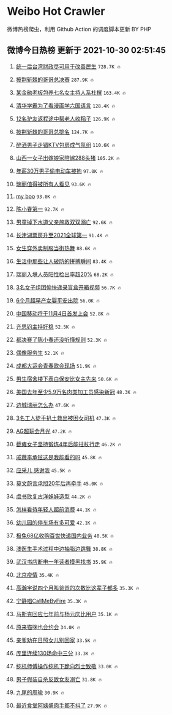 # Weibo Hot Crawler 



微博热榜爬虫，利用 Github Action 的调度脚本更新 BY PHP 


## 微博今日热榜 更新于 2021-10-30 02:51:45 
1. [统一后台湾财政尽可用于改善民生](https://s.weibo.com/weibo?q=%23%E7%BB%9F%E4%B8%80%E5%90%8E%E5%8F%B0%E6%B9%BE%E8%B4%A2%E6%94%BF%E5%B0%BD%E5%8F%AF%E7%94%A8%E4%BA%8E%E6%94%B9%E5%96%84%E6%B0%91%E7%94%9F%23&Refer=top) `728.7K 🔥` 

1. [披荆斩棘的哥哥总决赛](https://s.weibo.com/weibo?q=%23%E6%8A%AB%E8%8D%86%E6%96%A9%E6%A3%98%E7%9A%84%E5%93%A5%E5%93%A5%E6%80%BB%E5%86%B3%E8%B5%9B%23&Refer=top) `287.9K 🔥` 

1. [某金融老板包养七名女主持人系杜撰](https://s.weibo.com/weibo?q=%23%E6%9F%90%E9%87%91%E8%9E%8D%E8%80%81%E6%9D%BF%E5%8C%85%E5%85%BB%E4%B8%83%E5%90%8D%E5%A5%B3%E4%B8%BB%E6%8C%81%E4%BA%BA%E7%B3%BB%E6%9D%9C%E6%92%B0%23&Refer=top) `163.4K 🔥` 

1. [清华学霸为了看漫画学六国语言](https://s.weibo.com/weibo?q=%23%E6%B8%85%E5%8D%8E%E5%AD%A6%E9%9C%B8%E4%B8%BA%E4%BA%86%E7%9C%8B%E6%BC%AB%E7%94%BB%E5%AD%A6%E5%85%AD%E5%9B%BD%E8%AF%AD%E8%A8%80%23&Refer=top) `128.4K 🔥` 

1. [12名驴友返程途中帮老人收稻子](https://s.weibo.com/weibo?q=%2312%E5%90%8D%E9%A9%B4%E5%8F%8B%E8%BF%94%E7%A8%8B%E9%80%94%E4%B8%AD%E5%B8%AE%E8%80%81%E4%BA%BA%E6%94%B6%E7%A8%BB%E5%AD%90%23&Refer=top) `126.9K 🔥` 

1. [披荆斩棘的哥哥总排名](https://s.weibo.com/weibo?q=%23%E6%8A%AB%E8%8D%86%E6%96%A9%E6%A3%98%E7%9A%84%E5%93%A5%E5%93%A5%E6%80%BB%E6%8E%92%E5%90%8D%23&Refer=top) `124.7K 🔥` 

1. [醉酒男子走错KTV包房成气氛组](https://s.weibo.com/weibo?q=%23%E9%86%89%E9%85%92%E7%94%B7%E5%AD%90%E8%B5%B0%E9%94%99KTV%E5%8C%85%E6%88%BF%E6%88%90%E6%B0%94%E6%B0%9B%E7%BB%84%23&Refer=top) `110.6K 🔥` 

1. [山西一女子出嫁娘家陪嫁288头猪](https://s.weibo.com/weibo?q=%23%E5%B1%B1%E8%A5%BF%E4%B8%80%E5%A5%B3%E5%AD%90%E5%87%BA%E5%AB%81%E5%A8%98%E5%AE%B6%E9%99%AA%E5%AB%81288%E5%A4%B4%E7%8C%AA%23&Refer=top) `105.2K 🔥` 

1. [年薪30万男子偷电动车被拘](https://s.weibo.com/weibo?q=%23%E5%B9%B4%E8%96%AA30%E4%B8%87%E7%94%B7%E5%AD%90%E5%81%B7%E7%94%B5%E5%8A%A8%E8%BD%A6%E8%A2%AB%E6%8B%98%23&Refer=top) `97.0K 🔥` 

1. [瑞丽值得被所有人看见](https://s.weibo.com/weibo?q=%23%E7%91%9E%E4%B8%BD%E5%80%BC%E5%BE%97%E8%A2%AB%E6%89%80%E6%9C%89%E4%BA%BA%E7%9C%8B%E8%A7%81%23&Refer=top) `93.6K 🔥` 

1. [my boo](https://s.weibo.com/weibo?q=my%20boo&Refer=top) `93.0K 🔥` 

1. [陈小春第一](https://s.weibo.com/weibo?q=%23%E9%99%88%E5%B0%8F%E6%98%A5%E7%AC%AC%E4%B8%80%23&Refer=top) `92.7K 🔥` 

1. [男童掉下水道父亲施救双双溺亡](https://s.weibo.com/weibo?q=%23%E7%94%B7%E7%AB%A5%E6%8E%89%E4%B8%8B%E6%B0%B4%E9%81%93%E7%88%B6%E4%BA%B2%E6%96%BD%E6%95%91%E5%8F%8C%E5%8F%8C%E6%BA%BA%E4%BA%A1%23&Refer=top) `92.6K 🔥` 

1. [长津湖票房升至2021全球第一](https://s.weibo.com/weibo?q=%23%E9%95%BF%E6%B4%A5%E6%B9%96%E7%A5%A8%E6%88%BF%E5%8D%87%E8%87%B32021%E5%85%A8%E7%90%83%E7%AC%AC%E4%B8%80%23&Refer=top) `91.4K 🔥` 

1. [女生穿外卖制服当街热舞](https://s.weibo.com/weibo?q=%23%E5%A5%B3%E7%94%9F%E7%A9%BF%E5%A4%96%E5%8D%96%E5%88%B6%E6%9C%8D%E5%BD%93%E8%A1%97%E7%83%AD%E8%88%9E%23&Refer=top) `88.6K 🔥` 

1. [生活中那些让人破防的拼搏瞬间](https://s.weibo.com/weibo?q=%23%E7%94%9F%E6%B4%BB%E4%B8%AD%E9%82%A3%E4%BA%9B%E8%AE%A9%E4%BA%BA%E7%A0%B4%E9%98%B2%E7%9A%84%E6%8B%BC%E6%90%8F%E7%9E%AC%E9%97%B4%23&Refer=top) `83.4K 🔥` 

1. [瑞丽入境人员阳性检出率超20%](https://s.weibo.com/weibo?q=%23%E7%91%9E%E4%B8%BD%E5%85%A5%E5%A2%83%E4%BA%BA%E5%91%98%E9%98%B3%E6%80%A7%E6%A3%80%E5%87%BA%E7%8E%87%E8%B6%8520%25%23&Refer=top) `68.2K 🔥` 

1. [3名女子组团偷快递录盲盒开箱视频](https://s.weibo.com/weibo?q=%233%E5%90%8D%E5%A5%B3%E5%AD%90%E7%BB%84%E5%9B%A2%E5%81%B7%E5%BF%AB%E9%80%92%E5%BD%95%E7%9B%B2%E7%9B%92%E5%BC%80%E7%AE%B1%E8%A7%86%E9%A2%91%23&Refer=top) `56.7K 🔥` 

1. [6个月超早产女婴平安出院](https://s.weibo.com/weibo?q=%236%E4%B8%AA%E6%9C%88%E8%B6%85%E6%97%A9%E4%BA%A7%E5%A5%B3%E5%A9%B4%E5%B9%B3%E5%AE%89%E5%87%BA%E9%99%A2%23&Refer=top) `56.0K 🔥` 

1. [中国移动将于11月4日首发上会](https://s.weibo.com/weibo?q=%23%E4%B8%AD%E5%9B%BD%E7%A7%BB%E5%8A%A8%E5%B0%86%E4%BA%8E11%E6%9C%884%E6%97%A5%E9%A6%96%E5%8F%91%E4%B8%8A%E4%BC%9A%23&Refer=top) `52.8K 🔥` 

1. [齐思钧主持好稳](https://s.weibo.com/weibo?q=%23%E9%BD%90%E6%80%9D%E9%92%A7%E4%B8%BB%E6%8C%81%E5%A5%BD%E7%A8%B3%23&Refer=top) `52.5K 🔥` 

1. [都决赛了陈小春还没听懂规则](https://s.weibo.com/weibo?q=%23%E9%83%BD%E5%86%B3%E8%B5%9B%E4%BA%86%E9%99%88%E5%B0%8F%E6%98%A5%E8%BF%98%E6%B2%A1%E5%90%AC%E6%87%82%E8%A7%84%E5%88%99%23&Refer=top) `52.3K 🔥` 

1. [偶像服务生](https://s.weibo.com/weibo?q=%23%E5%81%B6%E5%83%8F%E6%9C%8D%E5%8A%A1%E7%94%9F%23&Refer=top) `52.1K 🔥` 

1. [成都大运会青春歌会现场](https://s.weibo.com/weibo?q=%23%E6%88%90%E9%83%BD%E5%A4%A7%E8%BF%90%E4%BC%9A%E9%9D%92%E6%98%A5%E6%AD%8C%E4%BC%9A%E7%8E%B0%E5%9C%BA%23&Refer=top) `51.9K 🔥` 

1. [男生宿舍楼下表白保安比女主先来](https://s.weibo.com/weibo?q=%23%E7%94%B7%E7%94%9F%E5%AE%BF%E8%88%8D%E6%A5%BC%E4%B8%8B%E8%A1%A8%E7%99%BD%E4%BF%9D%E5%AE%89%E6%AF%94%E5%A5%B3%E4%B8%BB%E5%85%88%E6%9D%A5%23&Refer=top) `50.6K 🔥` 

1. [美国去年至少5.9万名肉类加工员感染新冠](https://s.weibo.com/weibo?q=%23%E7%BE%8E%E5%9B%BD%E5%8E%BB%E5%B9%B4%E8%87%B3%E5%B0%915.9%E4%B8%87%E5%90%8D%E8%82%89%E7%B1%BB%E5%8A%A0%E5%B7%A5%E5%91%98%E6%84%9F%E6%9F%93%E6%96%B0%E5%86%A0%23&Refer=top) `48.3K 🔥` 

1. [边城瑞丽怎么办](https://s.weibo.com/weibo?q=%23%E8%BE%B9%E5%9F%8E%E7%91%9E%E4%B8%BD%E6%80%8E%E4%B9%88%E5%8A%9E%23&Refer=top) `47.6K 🔥` 

1. [3名工人徒手扒土救出被困女司机](https://s.weibo.com/weibo?q=%233%E5%90%8D%E5%B7%A5%E4%BA%BA%E5%BE%92%E6%89%8B%E6%89%92%E5%9C%9F%E6%95%91%E5%87%BA%E8%A2%AB%E5%9B%B0%E5%A5%B3%E5%8F%B8%E6%9C%BA%23&Refer=top) `47.3K 🔥` 

1. [AG超玩会月光](https://s.weibo.com/weibo?q=%23AG%E8%B6%85%E7%8E%A9%E4%BC%9A%E6%9C%88%E5%85%89%23&Refer=top) `47.2K 🔥` 

1. [截瘫女子坚持锻炼4年后能拄杖行走](https://s.weibo.com/weibo?q=%23%E6%88%AA%E7%98%AB%E5%A5%B3%E5%AD%90%E5%9D%9A%E6%8C%81%E9%94%BB%E7%82%BC4%E5%B9%B4%E5%90%8E%E8%83%BD%E6%8B%84%E6%9D%96%E8%A1%8C%E8%B5%B0%23&Refer=top) `46.2K 🔥` 

1. [戚薇李承铉这是我能看的吗](https://s.weibo.com/weibo?q=%23%E6%88%9A%E8%96%87%E6%9D%8E%E6%89%BF%E9%93%89%E8%BF%99%E6%98%AF%E6%88%91%E8%83%BD%E7%9C%8B%E7%9A%84%E5%90%97%23&Refer=top) `45.8K 🔥` 

1. [应采儿 感谢我](https://s.weibo.com/weibo?q=%E5%BA%94%E9%87%87%E5%84%BF%20%E6%84%9F%E8%B0%A2%E6%88%91&Refer=top) `45.5K 🔥` 

1. [莫文蔚言承旭20年后再牵手](https://s.weibo.com/weibo?q=%23%E8%8E%AB%E6%96%87%E8%94%9A%E8%A8%80%E6%89%BF%E6%97%AD20%E5%B9%B4%E5%90%8E%E5%86%8D%E7%89%B5%E6%89%8B%23&Refer=top) `45.0K 🔥` 

1. [虞书欣复古洋娃娃造型](https://s.weibo.com/weibo?q=%23%E8%99%9E%E4%B9%A6%E6%AC%A3%E5%A4%8D%E5%8F%A4%E6%B4%8B%E5%A8%83%E5%A8%83%E9%80%A0%E5%9E%8B%23&Refer=top) `44.2K 🔥` 

1. [怎样看待年轻人超前消费](https://s.weibo.com/weibo?q=%23%E6%80%8E%E6%A0%B7%E7%9C%8B%E5%BE%85%E5%B9%B4%E8%BD%BB%E4%BA%BA%E8%B6%85%E5%89%8D%E6%B6%88%E8%B4%B9%23&Refer=top) `44.1K 🔥` 

1. [幼儿园的停车场有多可爱](https://s.weibo.com/weibo?q=%23%E5%B9%BC%E5%84%BF%E5%9B%AD%E7%9A%84%E5%81%9C%E8%BD%A6%E5%9C%BA%E6%9C%89%E5%A4%9A%E5%8F%AF%E7%88%B1%23&Refer=top) `42.1K 🔥` 

1. [极兔68亿收购百世快递国内业务](https://s.weibo.com/weibo?q=%23%E6%9E%81%E5%85%9468%E4%BA%BF%E6%94%B6%E8%B4%AD%E7%99%BE%E4%B8%96%E5%BF%AB%E9%80%92%E5%9B%BD%E5%86%85%E4%B8%9A%E5%8A%A1%23&Refer=top) `40.5K 🔥` 

1. [澳医生手术过程中边抽脂边跳舞](https://s.weibo.com/weibo?q=%23%E6%BE%B3%E5%8C%BB%E7%94%9F%E6%89%8B%E6%9C%AF%E8%BF%87%E7%A8%8B%E4%B8%AD%E8%BE%B9%E6%8A%BD%E8%84%82%E8%BE%B9%E8%B7%B3%E8%88%9E%23&Refer=top) `38.8K 🔥` 

1. [武汉书店断电一年读者摸黑找书](https://s.weibo.com/weibo?q=%23%E6%AD%A6%E6%B1%89%E4%B9%A6%E5%BA%97%E6%96%AD%E7%94%B5%E4%B8%80%E5%B9%B4%E8%AF%BB%E8%80%85%E6%91%B8%E9%BB%91%E6%89%BE%E4%B9%A6%23&Refer=top) `35.9K 🔥` 

1. [北京疫情](https://s.weibo.com/weibo?q=%23%E5%8C%97%E4%BA%AC%E7%96%AB%E6%83%85%23&Refer=top) `35.4K 🔥` 

1. [高瀚宇说四个月叫爸爸的次数比这辈子都多](https://s.weibo.com/weibo?q=%23%E9%AB%98%E7%80%9A%E5%AE%87%E8%AF%B4%E5%9B%9B%E4%B8%AA%E6%9C%88%E5%8F%AB%E7%88%B8%E7%88%B8%E7%9A%84%E6%AC%A1%E6%95%B0%E6%AF%94%E8%BF%99%E8%BE%88%E5%AD%90%E9%83%BD%E5%A4%9A%23&Refer=top) `35.3K 🔥` 

1. [宁静唱CallMeByFire](https://s.weibo.com/weibo?q=%23%E5%AE%81%E9%9D%99%E5%94%B1CallMeByFire%23&Refer=top) `35.3K 🔥` 

1. [马斯克回应七年前与杨元庆比用户](https://s.weibo.com/weibo?q=%23%E9%A9%AC%E6%96%AF%E5%85%8B%E5%9B%9E%E5%BA%94%E4%B8%83%E5%B9%B4%E5%89%8D%E4%B8%8E%E6%9D%A8%E5%85%83%E5%BA%86%E6%AF%94%E7%94%A8%E6%88%B7%23&Refer=top) `35.1K 🔥` 

1. [原来猫咪也会约会](https://s.weibo.com/weibo?q=%23%E5%8E%9F%E6%9D%A5%E7%8C%AB%E5%92%AA%E4%B9%9F%E4%BC%9A%E7%BA%A6%E4%BC%9A%23&Refer=top) `34.0K 🔥` 

1. [亲爹劝在日照女儿别回家](https://s.weibo.com/weibo?q=%23%E4%BA%B2%E7%88%B9%E5%8A%9D%E5%9C%A8%E6%97%A5%E7%85%A7%E5%A5%B3%E5%84%BF%E5%88%AB%E5%9B%9E%E5%AE%B6%23&Refer=top) `33.5K 🔥` 

1. [库里连续130场命中三分](https://s.weibo.com/weibo?q=%23%E5%BA%93%E9%87%8C%E8%BF%9E%E7%BB%AD130%E5%9C%BA%E5%91%BD%E4%B8%AD%E4%B8%89%E5%88%86%23&Refer=top) `33.3K 🔥` 

1. [挖机师傅操作挖机下跪向烈士致敬](https://s.weibo.com/weibo?q=%23%E6%8C%96%E6%9C%BA%E5%B8%88%E5%82%85%E6%93%8D%E4%BD%9C%E6%8C%96%E6%9C%BA%E4%B8%8B%E8%B7%AA%E5%90%91%E7%83%88%E5%A3%AB%E8%87%B4%E6%95%AC%23&Refer=top) `33.0K 🔥` 

1. [男子假装自杀反致女友溺亡](https://s.weibo.com/weibo?q=%23%E7%94%B7%E5%AD%90%E5%81%87%E8%A3%85%E8%87%AA%E6%9D%80%E5%8F%8D%E8%87%B4%E5%A5%B3%E5%8F%8B%E6%BA%BA%E4%BA%A1%23&Refer=top) `31.8K 🔥` 

1. [九尾的周瑜](https://s.weibo.com/weibo?q=%23%E4%B9%9D%E5%B0%BE%E7%9A%84%E5%91%A8%E7%91%9C%23&Refer=top) `30.9K 🔥` 

1. [最近食堂阿姨盛肉手都不抖了](https://s.weibo.com/weibo?q=%23%E6%9C%80%E8%BF%91%E9%A3%9F%E5%A0%82%E9%98%BF%E5%A7%A8%E7%9B%9B%E8%82%89%E6%89%8B%E9%83%BD%E4%B8%8D%E6%8A%96%E4%BA%86%23&Refer=top) `27.9K 🔥` 

